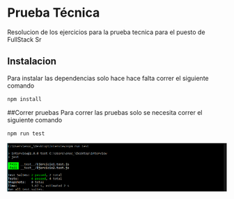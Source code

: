 # Prueba Técnica

Resolucion de los ejercicios para la prueba tecnica para el puesto de FullStack Sr

## Instalacion
Para instalar las dependencias solo hace hace falta correr el siguiente comando

```bash
npm install
```
##Correr pruebas
Para correr las pruebas solo se necesita correr el siguiente comando
```bash
npm run test
```
![Screenshot](Test.png)




